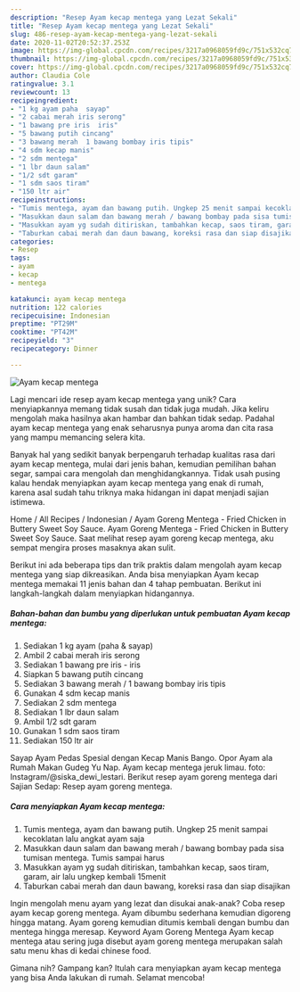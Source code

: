```yaml
---
description: "Resep Ayam kecap mentega yang Lezat Sekali"
title: "Resep Ayam kecap mentega yang Lezat Sekali"
slug: 486-resep-ayam-kecap-mentega-yang-lezat-sekali
date: 2020-11-02T20:52:37.253Z
image: https://img-global.cpcdn.com/recipes/3217a0968059fd9c/751x532cq70/ayam-kecap-mentega-foto-resep-utama.jpg
thumbnail: https://img-global.cpcdn.com/recipes/3217a0968059fd9c/751x532cq70/ayam-kecap-mentega-foto-resep-utama.jpg
cover: https://img-global.cpcdn.com/recipes/3217a0968059fd9c/751x532cq70/ayam-kecap-mentega-foto-resep-utama.jpg
author: Claudia Cole
ratingvalue: 3.1
reviewcount: 13
recipeingredient:
- "1 kg ayam paha  sayap"
- "2 cabai merah iris serong"
- "1 bawang pre iris  iris"
- "5 bawang putih cincang"
- "3 bawang merah  1 bawang bombay iris tipis"
- "4 sdm kecap manis"
- "2 sdm mentega"
- "1 lbr daun salam"
- "1/2 sdt garam"
- "1 sdm saos tiram"
- "150 ltr air"
recipeinstructions:
- "Tumis mentega, ayam dan bawang putih. Ungkep 25 menit sampai kecoklatan lalu angkat ayam saja"
- "Masukkan daun salam dan bawang merah / bawang bombay pada sisa tumisan mentega. Tumis sampai harus"
- "Masukkan ayam yg sudah ditiriskan, tambahkan kecap, saos tiram, garam, air lalu ungkep kembali 15menit"
- "Taburkan cabai merah dan daun bawang, koreksi rasa dan siap disajikan"
categories:
- Resep
tags:
- ayam
- kecap
- mentega

katakunci: ayam kecap mentega 
nutrition: 122 calories
recipecuisine: Indonesian
preptime: "PT29M"
cooktime: "PT42M"
recipeyield: "3"
recipecategory: Dinner

---
```



![Ayam kecap mentega](https://img-global.cpcdn.com/recipes/3217a0968059fd9c/751x532cq70/ayam-kecap-mentega-foto-resep-utama.jpg)

Lagi mencari ide resep ayam kecap mentega yang unik? Cara menyiapkannya memang tidak susah dan tidak juga mudah. Jika keliru mengolah maka hasilnya akan hambar dan bahkan tidak sedap. Padahal ayam kecap mentega yang enak seharusnya punya aroma dan cita rasa yang mampu memancing selera kita.

Banyak hal yang sedikit banyak berpengaruh terhadap kualitas rasa dari ayam kecap mentega, mulai dari jenis bahan, kemudian pemilihan bahan segar, sampai cara mengolah dan menghidangkannya. Tidak usah pusing kalau hendak menyiapkan ayam kecap mentega yang enak di rumah, karena asal sudah tahu triknya maka hidangan ini dapat menjadi sajian istimewa.

Home / All Recipes / Indonesian / Ayam Goreng Mentega - Fried Chicken in Buttery Sweet Soy Sauce. Ayam Goreng Mentega - Fried Chicken in Buttery Sweet Soy Sauce. Saat melihat resep ayam goreng kecap mentega, aku sempat mengira proses masaknya akan sulit.


Berikut ini ada beberapa tips dan trik praktis dalam mengolah ayam kecap mentega yang siap dikreasikan. Anda bisa menyiapkan Ayam kecap mentega memakai 11 jenis bahan dan 4 tahap pembuatan. Berikut ini langkah-langkah dalam menyiapkan hidangannya.

<!--inarticleads1-->

##### Bahan-bahan dan bumbu yang diperlukan untuk pembuatan Ayam kecap mentega:

1. Sediakan 1 kg ayam (paha &amp; sayap)
1. Ambil 2 cabai merah iris serong
1. Sediakan 1 bawang pre iris - iris
1. Siapkan 5 bawang putih cincang
1. Sediakan 3 bawang merah / 1 bawang bombay iris tipis
1. Gunakan 4 sdm kecap manis
1. Sediakan 2 sdm mentega
1. Sediakan 1 lbr daun salam
1. Ambil 1/2 sdt garam
1. Gunakan 1 sdm saos tiram
1. Sediakan 150 ltr air


Sayap Ayam Pedas Spesial dengan Kecap Manis Bango. Opor Ayam ala Rumah Makan Gudeg Yu Nap. Ayam kecap mentega jeruk limau. foto: Instagram/@siska_dewi_lestari. Berikut resep ayam goreng mentega dari Sajian Sedap: Resep ayam goreng mentega. 

<!--inarticleads2-->

##### Cara menyiapkan Ayam kecap mentega:

1. Tumis mentega, ayam dan bawang putih. Ungkep 25 menit sampai kecoklatan lalu angkat ayam saja
1. Masukkan daun salam dan bawang merah / bawang bombay pada sisa tumisan mentega. Tumis sampai harus
1. Masukkan ayam yg sudah ditiriskan, tambahkan kecap, saos tiram, garam, air lalu ungkep kembali 15menit
1. Taburkan cabai merah dan daun bawang, koreksi rasa dan siap disajikan


Ingin mengolah menu ayam yang lezat dan disukai anak-anak? Coba resep ayam kecap goreng mentega. Ayam dibumbu sederhana kemudian digoreng hingga matang. Ayam goreng kemudian ditumis kembali dengan bumbu dan mentega hingga meresap. Keyword Ayam Goreng Mentega Ayam kecap mentega atau sering juga disebut ayam goreng mentega merupakan salah satu menu khas di kedai chinese food. 

Gimana nih? Gampang kan? Itulah cara menyiapkan ayam kecap mentega yang bisa Anda lakukan di rumah. Selamat mencoba!
